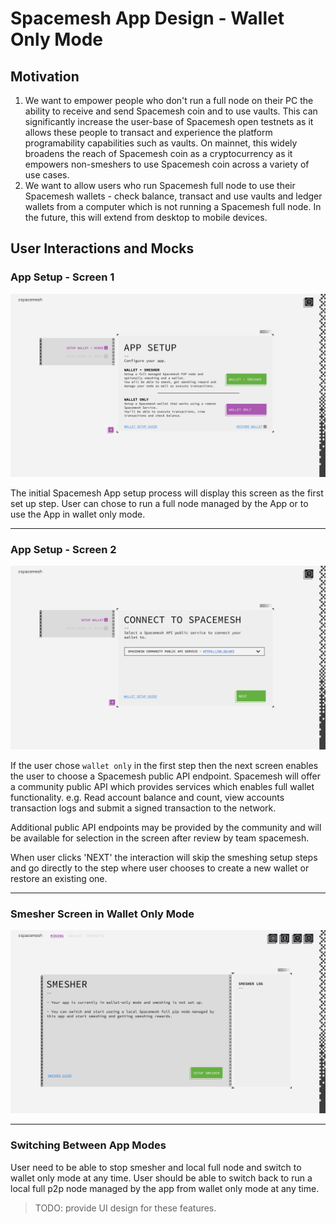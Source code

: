 # Spacemesh App Design - Wallet Only Mode

## Motivation
1. We want to empower people who don't run a full node on their PC the ability to receive and send Spacemesh coin and to use vaults. This can significantly increase the user-base of Spacemesh open testnets as it allows these people to transact and experience the platform programability capabilities such as vaults. On mainnet, this widely broadens the reach of Spacemesh coin as a cryptocurrency as it empowers non-smeshers to use Spacemesh coin across a variety of use cases.
2. We want to allow users who run Spacemesh full node to use their Spacemesh wallets - check balance, transact and use vaults and ledger wallets from a computer which is not running a Spacemesh full node. In the future, this will extend from desktop to mobile devices.

## User Interactions and Mocks

### App Setup - Screen 1
![](resources/wallet_mode/app_setup_screen_1.png)

The initial Spacemesh App setup process will display this screen as the first set up step. User can chose to run a full node managed by the App or to use the App in wallet only mode.

---

### App Setup - Screen 2
![](resources/wallet_mode/wallet_only_setup_1.png)

If the user chose `wallet only` in the first step then the next screen enables the user to choose a Spacemesh public API endpoint. Spacemesh will offer a community public API which provides services which enables full wallet functionality. e.g. Read account balance and count, view accounts transaction logs and submit a signed transaction to the network.

Additional public API endpoints may be provided by the community and will be available for selection in the screen after review by team spacemesh.

When user clicks 'NEXT' the interaction will skip the smeshing setup steps and go directly to the step where user chooses to create a new wallet or restore an existing one.

---

### Smesher Screen in Wallet Only Mode
![](resources/wallet_mode/smesher_screen.png)

---

### Switching Between App Modes
User need to be able to stop smesher and local full node and switch to wallet only mode at any time. User should be able to switch back to run a local full p2p node managed by the app from wallet only mode at any time.



> TODO: provide UI design for these features.
